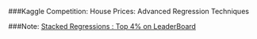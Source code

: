 ###Kaggle Competition:
House Prices: Advanced Regression Techniques
	
###Note:
[Stacked Regressions : Top 4% on LeaderBoard](https://www.kaggle.com/serigne/stacked-regressions-top-4-on-leaderboard/notebook)

